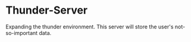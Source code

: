 # Thunder-Server
Expanding the thunder environment. This server will store the user's not-so-important data.
